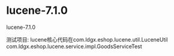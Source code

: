 # lucene-7.1.0
lucene-7.1.0


测试项目:
lucene核心代码在com.ldgx.eshop.lucene.util.LuceneUtil
com.ldgx.eshop.lucene.service.impl.GoodsServiceTest

